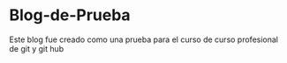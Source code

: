 # Blog-de-Prueba
Este blog fue creado como una prueba para el curso de curso profesional de git y git hub
